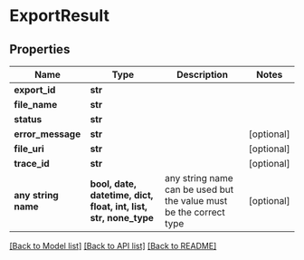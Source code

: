 # ExportResult


## Properties
Name | Type | Description | Notes
------------ | ------------- | ------------- | -------------
**export_id** | **str** |  | 
**file_name** | **str** |  | 
**status** | **str** |  | 
**error_message** | **str** |  | [optional] 
**file_uri** | **str** |  | [optional] 
**trace_id** | **str** |  | [optional] 
**any string name** | **bool, date, datetime, dict, float, int, list, str, none_type** | any string name can be used but the value must be the correct type | [optional]

[[Back to Model list]](../README.md#documentation-for-models) [[Back to API list]](../README.md#documentation-for-api-endpoints) [[Back to README]](../README.md)


